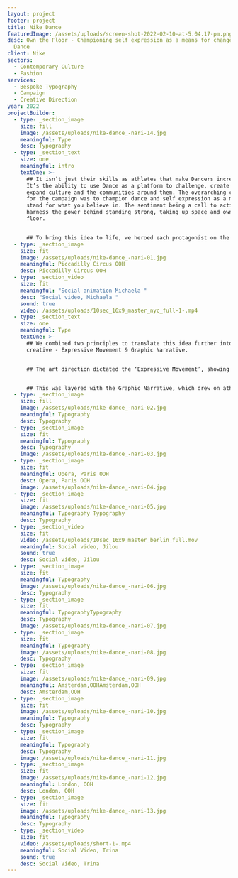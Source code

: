 ```yaml
---
layout: project
footer: project
title: Nike Dance
featuredImage: /assets/uploads/screen-shot-2022-02-10-at-5.04.17-pm.png
desc: Own the Floor - Championing self expression as a means for change for Nike
  Dance
client: Nike
sectors:
  - Contemporary Culture
  - Fashion
services:
  - Bespoke Typography
  - Campaign
  - Creative Direction
year: 2022
projectBuilder:
  - type: _section_image
    size: fill
    image: /assets/uploads/nike-dance_-nari-14.jpg
    meaningful: Type
    desc: Typography
  - type: _section_text
    size: one
    meaningful: intro
    textOne: >-
      ## It isn’t just their skills as athletes that make Dancers incredible.
      It’s the ability to use Dance as a platform to challenge, create and
      expand culture and the communities around them. The overarching concept
      for the campaign was to champion dance and self expression as a means to
      stand for what you believe in. The sentiment being a call to action to
      harness the power behind standing strong, taking up space and owning the
      floor.


      ## To bring this idea to life, we heroed each protagonist on the floor they ‘own’ - showing them in the dance context they represent.
  - type: _section_image
    size: fit
    image: /assets/uploads/nike-dance_-nari-01.jpg
    meaningful: Piccadilly Circus OOH
    desc: Piccadilly Circus OOH
  - type: _section_video
    size: fit
    meaningful: "Social animation Michaela "
    desc: "Social video, Michaela "
    sound: true
    video: /assets/uploads/10sec_16x9_master_nyc_full-1-.mp4
  - type: _section_text
    size: one
    meaningful: Type
    textOne: >-
      ## We combined two principles to translate this idea further into the
      creative - Expressive Movement & Graphic Narrative. 


      ## The art direction dictated the ‘Expressive Movement’, showing each protagonist truly highlight their dance skills and athleticism through movement, expressing themselves in their own unique way.


      ## This was layered with the Graphic Narrative, which drew on athlete insights using bespoke graphics to represent the ways in which each of them has made their voice heard and pushed the world forward.
  - type: _section_image
    size: fill
    image: /assets/uploads/nike-dance_-nari-02.jpg
    meaningful: Typography
    desc: Typography
  - type: _section_image
    size: fit
    meaningful: Typography
    desc: Typography
    image: /assets/uploads/nike-dance_-nari-03.jpg
  - type: _section_image
    size: fit
    meaningful: Opera, Paris OOH
    desc: Opera, Paris OOH
    image: /assets/uploads/nike-dance_-nari-04.jpg
  - type: _section_image
    size: fit
    image: /assets/uploads/nike-dance_-nari-05.jpg
    meaningful: Typography Typography
    desc: Typography
  - type: _section_video
    size: fit
    video: /assets/uploads/10sec_16x9_master_berlin_full.mov
    meaningful: Social video, Jilou
    sound: true
    desc: Social video, Jilou
  - type: _section_image
    size: fit
    meaningful: Typography
    image: /assets/uploads/nike-dance_-nari-06.jpg
    desc: Typography
  - type: _section_image
    size: fit
    meaningful: TypographyTypography
    desc: Typography
    image: /assets/uploads/nike-dance_-nari-07.jpg
  - type: _section_image
    size: fit
    meaningful: Typography
    image: /assets/uploads/nike-dance_-nari-08.jpg
    desc: Typography
  - type: _section_image
    size: fit
    image: /assets/uploads/nike-dance_-nari-09.jpg
    meaningful: Amsterdam,OOHAmsterdam,OOH
    desc: Amsterdam,OOH
  - type: _section_image
    size: fit
    image: /assets/uploads/nike-dance_-nari-10.jpg
    meaningful: Typography
    desc: Typography
  - type: _section_image
    size: fit
    meaningful: Typography
    desc: Typography
    image: /assets/uploads/nike-dance_-nari-11.jpg
  - type: _section_image
    size: fit
    image: /assets/uploads/nike-dance_-nari-12.jpg
    meaningful: London, OOH
    desc: London, OOH
  - type: _section_image
    size: fit
    image: /assets/uploads/nike-dance_-nari-13.jpg
    meaningful: Typography
    desc: Typography
  - type: _section_video
    size: fit
    video: /assets/uploads/short-1-.mp4
    meaningful: Social Video, Trina
    sound: true
    desc: Social Video, Trina
---
```

